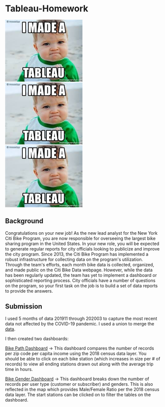 # Tableau-Homework

![tableau](Images/tableau.png) ![tableau](Images/tableau.png) ![tableau](Images/tableau.png)

## Background
Congratulations on your new job! As the new lead analyst for the New York Citi Bike Program, you are now responsible for overseeing the largest bike sharing program in the United States. In your new role, you will be expected to generate regular reports for city officials looking to publicize and improve the city program.
Since 2013, the Citi Bike Program has implemented a robust infrastructure for collecting data on the program's utilization. Through the team's efforts, each month bike data is collected, organized, and made public on the Citi Bike Data webpage.
However, while the data has been regularly updated, the team has yet to implement a dashboard or sophisticated reporting process. City officials have a number of questions on the program, so your first task on the job is to build a set of data reports to provide the answers.

## Submission
I used 5 months of data 201911 through 202003 to capture the most recent data not affected by the COVID-19 pandemic. I used a union to merge the [data](Data/JC-201911-citibike-tripdata_Union.csv).

I then created two dashboards:

[Bike Path Dashboard](Tableau/Bike_Path_Dashboard.twbx) -> This dashboard compares the number of records per zip code per capita income using the 2018 census data layer. You should be able to click on each bike station (which increases in size per # of records) to view all ending stations drawn out along with the average trip time in hours.

[Bike Gender Dashboard](Tableau/Bike_Gender_Dashboard.twbx) -> This dashboard breaks down the number of records per user type (customer or subscriber) and genders. This is also reflected in the map which provides Male/Female Ratio per the 2018 census data layer. The start stations can be clicked on to filter the tables on the dashboard.